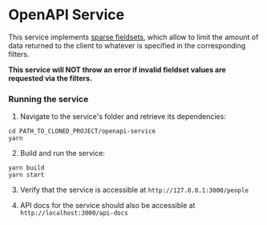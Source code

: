 # OpenAPI Service

This service implements [sparse fieldsets](https://jsonapi.org/format/#fetching-sparse-fieldsets), which allow to limit the amount of data returned to the client to whatever is specified in the corresponding filters.

**This service will NOT throw an error if invalid fieldset values are requested via the filters.**

### Running the service

1. Navigate to the service's folder and retrieve its dependencies:

```shell
cd PATH_TO_CLONED_PROJECT/openapi-service
yarn
```

2. Build and run the service:

```shell
yarn build
yarn start
```

3. Verify that the service is accessible at `http://127.0.0.1:3000/people`

4. API docs for the service should also be accessible at `http://localhost:3000/api-docs`
